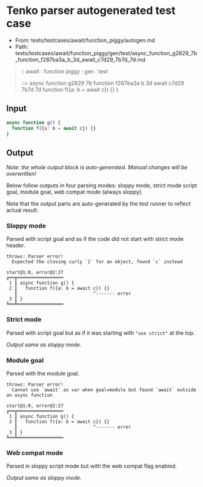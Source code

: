 # Tenko parser autogenerated test case

- From: tests/testcases/await/function_piggy/autogen.md
- Path: tests/testcases/await/function_piggy/gen/test/async_function_g2829_7b_function_f287ba3a_b_3d_await_c7d29_7b7d_7d.md

> :: await : function piggy : gen : test
>
> ::> async function g2829 7b function f287ba3a b 3d await c7d29 7b7d 7d
>            function f({a: b = await c}) {}
>          }

## Input


`````js
async function g() {
  function f({a: b = await c}) {}
}
`````

## Output

_Note: the whole output block is auto-generated. Manual changes will be overwritten!_

Below follow outputs in four parsing modes: sloppy mode, strict mode script goal, module goal, web compat mode (always sloppy).

Note that the output parts are auto-generated by the test runner to reflect actual result.

### Sloppy mode

Parsed with script goal and as if the code did not start with strict mode header.

`````
throws: Parser error!
  Expected the closing curly `}` for an object, found `c` instead

start@1:0, error@2:27
╔══╦═════════════════
 1 ║ async function g() {
 2 ║   function f({a: b = await c}) {}
   ║                            ^------- error
 3 ║ }
╚══╩═════════════════

`````

### Strict mode

Parsed with script goal but as if it was starting with `"use strict"` at the top.

_Output same as sloppy mode._

### Module goal

Parsed with the module goal.

`````
throws: Parser error!
  Cannot use `await` as var when goal=module but found `await` outside an async function

start@1:0, error@2:27
╔══╦═════════════════
 1 ║ async function g() {
 2 ║   function f({a: b = await c}) {}
   ║                            ^------- error
 3 ║ }
╚══╩═════════════════

`````


### Web compat mode

Parsed in sloppy script mode but with the web compat flag enabled.

_Output same as sloppy mode._
